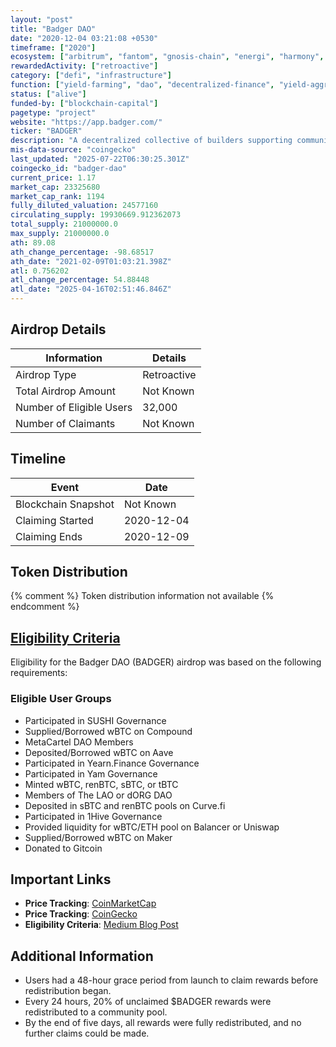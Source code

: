 ```yaml
---
layout: "post"
title: "Badger DAO"
date: "2020-12-04 03:21:08 +0530"
timeframe: ["2020"]
ecosystem: ["arbitrum", "fantom", "gnosis-chain", "energi", "harmony", "ethereum"]
rewardedActivity: ["retroactive"]
category: ["defi", "infrastructure"]
function: ["yield-farming", "dao", "decentralized-finance", "yield-aggregator"]
status: ["alive"]
funded-by: ["blockchain-capital"]
pagetype: "project"
website: "https://app.badger.com/"
ticker: "BADGER"
description: "A decentralized collective of builders supporting community-driven growth for Bitcoin across DeFi."
mis-data-source: "coingecko"
last_updated: "2025-07-22T06:30:25.301Z"
coingecko_id: "badger-dao"
current_price: 1.17
market_cap: 23325680
market_cap_rank: 1194
fully_diluted_valuation: 24577160
circulating_supply: 19930669.912362073
total_supply: 21000000.0
max_supply: 21000000.0
ath: 89.08
ath_change_percentage: -98.68517
ath_date: "2021-02-09T01:03:21.398Z"
atl: 0.756202
atl_change_percentage: 54.88448
atl_date: "2025-04-16T02:51:46.846Z"
---
```


## Airdrop Details

| Information              | Details        |
| ------------------------ | -------------- |
| Airdrop Type             | Retroactive |
| Total Airdrop Amount     | Not Known      |
| Number of Eligible Users | 32,000         |
| Number of Claimants      | Not Known      |

## Timeline

| Event               | Date       |
| ------------------- | ---------- |
| Blockchain Snapshot | Not Known  |
| Claiming Started    | 2020-12-04 |
| Claiming Ends       | 2020-12-09 |

## Token Distribution

{% comment %}
Token distribution information not available
{% endcomment %}

## [Eligibility Criteria](https://badgerdao.medium.com/how-to-claim-your-badger-airdrop-bcab0bd3dc25)

Eligibility for the Badger DAO (BADGER) airdrop was based on the following requirements:

### Eligible User Groups
- Participated in SUSHI Governance
- Supplied/Borrowed wBTC on Compound
- MetaCartel DAO Members
- Deposited/Borrowed wBTC on Aave
- Participated in Yearn.Finance Governance
- Participated in Yam Governance
- Minted wBTC, renBTC, sBTC, or tBTC
- Members of The LAO or dORG DAO
- Deposited in sBTC and renBTC pools on Curve.fi
- Participated in 1Hive Governance
- Provided liquidity for wBTC/ETH pool on Balancer or Uniswap
- Supplied/Borrowed wBTC on Maker
- Donated to Gitcoin

## Important Links

- **Price Tracking**: [CoinMarketCap](https://coinmarketcap.com/currencies/badger-dao)
- **Price Tracking**: [CoinGecko](https://www.coingecko.com/en/coins/badger-dao)
- **Eligibility Criteria**: [Medium Blog Post](https://badgerdao.medium.com/how-to-claim-your-badger-airdrop-bcab0bd3dc25)

## Additional Information

- Users had a 48-hour grace period from launch to claim rewards before redistribution began.
- Every 24 hours, 20% of unclaimed $BADGER rewards were redistributed to a community pool.
- By the end of five days, all rewards were fully redistributed, and no further claims could be made.